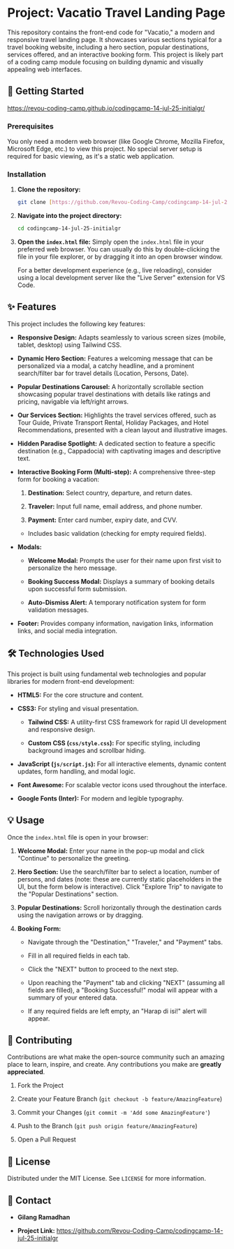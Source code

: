 # Project: Vacatio Travel Landing Page

This repository contains the front-end code for "Vacatio," a modern and responsive travel landing page. It showcases various sections typical for a travel booking website, including a hero section, popular destinations, services offered, and an interactive booking form. This project is likely part of a coding camp module focusing on building dynamic and visually appealing web interfaces.

## 🚀 Getting Started

https://revou-coding-camp.github.io/codingcamp-14-jul-25-initialgr/

### Prerequisites

You only need a modern web browser (like Google Chrome, Mozilla Firefox, Microsoft Edge, etc.) to view this project. No special server setup is required for basic viewing, as it's a static web application.

### Installation

1.  **Clone the repository:**
    ```bash
    git clone [https://github.com/Revou-Coding-Camp/codingcamp-14-jul-25-initialgr.git](https://github.com/Revou-Coding-Camp/codingcamp-14-jul-25-initialgr.git)
    ```
2.  **Navigate into the project directory:**
    ```bash
    cd codingcamp-14-jul-25-initialgr
    ```
3.  **Open the `index.html` file:**
    Simply open the `index.html` file in your preferred web browser. You can usually do this by double-clicking the file in your file explorer, or by dragging it into an open browser window.

    For a better development experience (e.g., live reloading), consider using a local development server like the "Live Server" extension for VS Code.

## ✨ Features

This project includes the following key features:

* **Responsive Design:** Adapts seamlessly to various screen sizes (mobile, tablet, desktop) using Tailwind CSS.

* **Dynamic Hero Section:** Features a welcoming message that can be personalized via a modal, a catchy headline, and a prominent search/filter bar for travel details (Location, Persons, Date).

* **Popular Destinations Carousel:** A horizontally scrollable section showcasing popular travel destinations with details like ratings and pricing, navigable via left/right arrows.

* **Our Services Section:** Highlights the travel services offered, such as Tour Guide, Private Transport Rental, Holiday Packages, and Hotel Recommendations, presented with a clean layout and illustrative images.

* **Hidden Paradise Spotlight:** A dedicated section to feature a specific destination (e.g., Cappadocia) with captivating images and descriptive text.

* **Interactive Booking Form (Multi-step):** A comprehensive three-step form for booking a vacation:

    1.  **Destination:** Select country, departure, and return dates.

    2.  **Traveler:** Input full name, email address, and phone number.

    3.  **Payment:** Enter card number, expiry date, and CVV.

    * Includes basic validation (checking for empty required fields).

* **Modals:**

    * **Welcome Modal:** Prompts the user for their name upon first visit to personalize the hero message.

    * **Booking Success Modal:** Displays a summary of booking details upon successful form submission.

    * **Auto-Dismiss Alert:** A temporary notification system for form validation messages.

* **Footer:** Provides company information, navigation links, information links, and social media integration.

## 🛠️ Technologies Used

This project is built using fundamental web technologies and popular libraries for modern front-end development:

* **HTML5:** For the core structure and content.

* **CSS3:** For styling and visual presentation.

    * **Tailwind CSS:** A utility-first CSS framework for rapid UI development and responsive design.

    * **Custom CSS (`css/style.css`):** For specific styling, including background images and scrollbar hiding.

* **JavaScript (`js/script.js`):** For all interactive elements, dynamic content updates, form handling, and modal logic.

* **Font Awesome:** For scalable vector icons used throughout the interface.

* **Google Fonts (Inter):** For modern and legible typography.

## 💡 Usage

Once the `index.html` file is open in your browser:

1.  **Welcome Modal:** Enter your name in the pop-up modal and click "Continue" to personalize the greeting.

2.  **Hero Section:** Use the search/filter bar to select a location, number of persons, and dates (note: these are currently static placeholders in the UI, but the form below is interactive). Click "Explore Trip" to navigate to the "Popular Destinations" section.

3.  **Popular Destinations:** Scroll horizontally through the destination cards using the navigation arrows or by dragging.

4.  **Booking Form:**

    * Navigate through the "Destination," "Traveler," and "Payment" tabs.

    * Fill in all required fields in each tab.

    * Click the "NEXT" button to proceed to the next step.

    * Upon reaching the "Payment" tab and clicking "NEXT" (assuming all fields are filled), a "Booking Successful!" modal will appear with a summary of your entered data.

    * If any required fields are left empty, an "Harap di isi!" alert will appear.

## 🤝 Contributing

Contributions are what make the open-source community such an amazing place to learn, inspire, and create. Any contributions you make are **greatly appreciated**.

1.  Fork the Project

2.  Create your Feature Branch (`git checkout -b feature/AmazingFeature`)

3.  Commit your Changes (`git commit -m 'Add some AmazingFeature'`)

4.  Push to the Branch (`git push origin feature/AmazingFeature`)

5.  Open a Pull Request

## 📄 License

Distributed under the MIT License. See `LICENSE` for more information.

## 📧 Contact

* **Gilang Ramadhan** 

* **Project Link:** <https://github.com/Revou-Coding-Camp/codingcamp-14-jul-25-initialgr>
